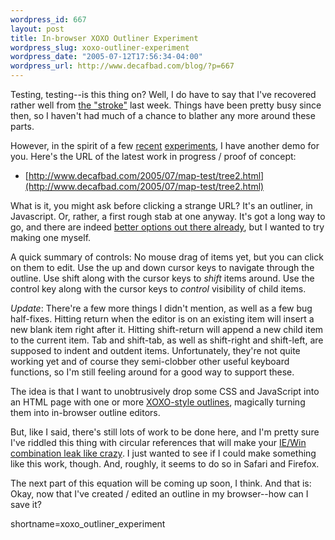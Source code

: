 ```yaml
--- 
wordpress_id: 667
layout: post
title: In-browser XOXO Outliner Experiment
wordpress_slug: xoxo-outliner-experiment
wordpress_date: "2005-07-12T17:56:34-04:00"
wordpress_url: http://www.decafbad.com/blog/?p=667
---
```

Testing, testing--is this thing on?  Well, I do have to say that I've recovered rather well from [the "stroke"][stroke] last week.  Things have been pretty busy since then, so I haven't had much of a chance to blather any more around these parts.

However, in the spirit of a few [recent][graphs] [experiments][treemaps], I have another demo for you.  Here's the URL of the latest work in progress / proof of concept:

* [http://www.decafbad.com/2005/07/map-test/tree2.html](http://www.decafbad.com/2005/07/map-test/tree2.html)

What is it, you might ask before clicking a strange URL?  It's an outliner, in Javascript.  Or, rather, a first rough stab at one anyway.  It's got a long way to go, and there are indeed [better options out there already][sprout], but I wanted to try making one myself.

A quick summary of controls:  No mouse drag of items yet, but you can click on them to edit.  Use the up and down cursor keys to navigate through the outline.  Use shift along with the cursor keys to *shift* items around.  Use the control key along with the cursor keys to *control* visibility of child items.

*Update*: There're a few more things I didn't mention, as well as a few bug half-fixes.  Hitting return when the editor is on an existing item will insert a new blank item right after it.  Hitting shift-return will append a new child item to the current item.  Tab and shift-tab, as well as shift-right and shift-left, are supposed to indent and outdent items.  Unfortunately, they're not quite working yet and of course they semi-clobber other useful keyboard functions, so I'm still feeling around for a good way to support these.

The idea is that I want to unobtrusively drop some CSS and JavaScript into an HTML page with one or more [XOXO-style outlines][xoxo], magically turning them into in-browser outline editors.

But, like I said, there's still lots of work to be done here, and I'm pretty sure I've riddled this thing with circular references that will make your [IE/Win combination leak like crazy][leak].  I just wanted to see if I could make something like this work, though.  And, roughly, it seems to do so in Safari and Firefox.

The next part of this equation will be coming up soon, I think.  And that is: Okay, now that I've created / edited an outline in my browser--how can I save it?  

[leak]: http://jibbering.com/faq/faq_notes/closures.html#clMem
[xoxo]: http://developers.technorati.com/wiki/XOXO
[sprout]: http://www.google.com/url?sa=U&start=1&q=http://sproutliner.com/&e=912
[stroke]: http://www.decafbad.com/blog/2005/07/05/exocortex_stroke
[treemaps]: http://www.decafbad.com/blog/2005/07/02/css_treemaps
[graphs]: http://www.decafbad.com/blog/2005/07/02/drag_the_boxes_stretch_the_lines
<!--more-->
shortname=xoxo_outliner_experiment
